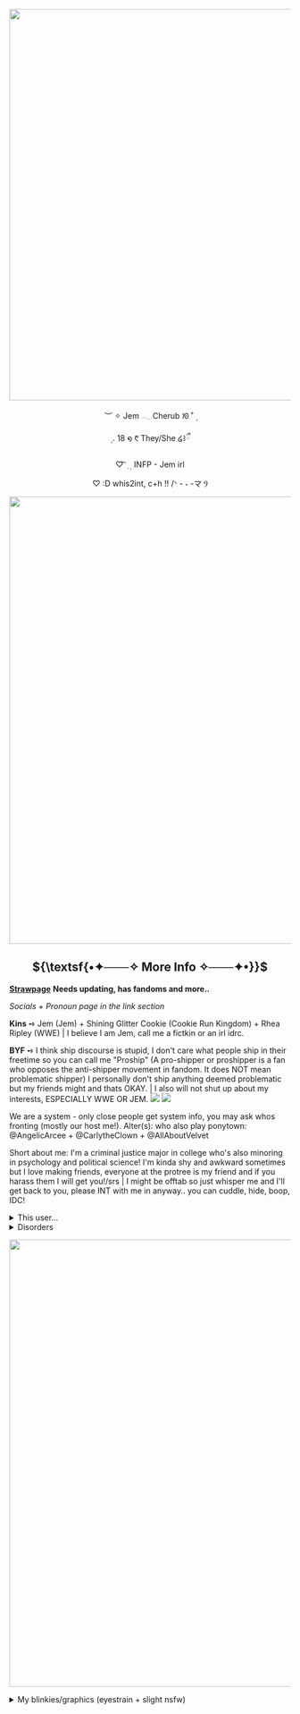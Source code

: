  
<p align="center">
   <img width="700" src="https://file.garden/aLcUmNZBvTGYyXJl/graphicjem%20(2).gif"
 </p>
 <p align="center">
︶ ✧ Jem 𓂃 Cherub  ᘞ ˚ ۪
<p align="center">
 ۪    𝅄   18   ໑ ᱖   They/She ໒꒱ྀ
<p align="center">
  ♡  ͡ ݂ ࣭ ࣭ INFP - Jem irl
<p align="center">
          ♡ :D whis2int, c+h !! /ᐠ - ˕ -マ Ⳋ
 <p align="center">
 <img width="800" src="https://64.media.tumblr.com/e8cf667b0431a1c937f7bcf3734cc0e7/d0252dd8f9e9edad-36/s1280x1920/f90b03a3c4e88bea23dcc03bb65b673a627b4a07.gifv"
 </p>
<h2 strong align="center"> 
 ${\textsf{•✦───✧ More Info ✧───✦•}}$ 
</h2> 
 
<a href="https://cherubponytown.straw.page/">**Strawpage**</a> **Needs updating, has fandoms and more..**

*Socials + Pronoun page in the link section*

**Kins** ➺ Jem  (Jem) + Shining Glitter Cookie (Cookie Run Kingdom) + Rhea Ripley (WWE) | I believe I am Jem, call me a fictkin or an irl idrc. 

**BYF** ➺ I think ship discourse is stupid, I don't care what people ship in their freetime so you can call me "Proship" (A pro-shipper or proshipper is a fan who opposes the anti-shipper movement in fandom. It does NOT mean problematic shipper) I personally don't ship anything deemed problematic but my friends might and thats OKAY. | I also will not shut up about my interests, ESPECIALLY WWE OR JEM. ![](https://64.media.tumblr.com/96bb1ce7c5a5cc608ae36d5f845c2f44/f566ea0461dc0b04-63/s250x400/2930da0f09b5a632573e453a9ed77c3955e13370.gifv) ![](https://64.media.tumblr.com/19c6db4a3c6898ea89e34c78a2de3d33/f566ea0461dc0b04-fc/s250x400/1efdeefe8bff620d82680676f5e98544f5849d66.gifv) 


We are a system - only close people get system info, you may ask whos fronting (mostly our host me!). Alter(s): who also play ponytown: @AngelicArcee + @CarlytheClown + @AllAboutVelvet

Short about me: I'm a criminal justice major in college who's also minoring in psychology and political science! I'm kinda shy and awkward sometimes but I love making friends, everyone at the protree is my friend and if you harass them I will get you!/srs | I might be offtab so just whisper me and I'll get back to you, please INT with me in anyway.. you can cuddle, hide, boop, IDC! 

<details> 
  <summary>This user...</summary>  
 
![](https://64.media.tumblr.com/176ae4c846275da0acb7e59f6e5f6ed2/7e7a17c822ba5eec-e2/s500x750/8db58574948e4c6db827dadd432b533699701058.jpg)
![](https://64.media.tumblr.com/a76b02e2a9c857e0e880d394dcb23196/1920154fc9fd3612-b4/s500x750/3d57c5c33d58a6bda642cab11b3daeb2af8afb2e.pnj)
![](https://64.media.tumblr.com/16e147ccf785849162b0781146ca2914/46d604dd162ee4c3-f9/s250x400/6f476de3a6d63c878e645d4d9d3dcd046982b27b.pnj)
![](https://64.media.tumblr.com/730f3e291ee1935f8734a92945ffd197/d8efbe3ae7e0695e-16/s1280x1920/16715b4bd023dc865c0738857eb42f59bc94e5a7.jpg)
![](https://64.media.tumblr.com/fd0c7659753ebe59ffa3b1ae8c39fef3/9ece98a9b1a4aea5-e1/s1280x1920/fc174413f17686c0e4a007e2c8f37fbc1d2ec65e.pnj)
![](https://64.media.tumblr.com/7d15a1e047fc32c5c93f5a723f900c59/198fc4d399634551-3f/s500x750/2f77a0de67c75a3fcef61eb468ee49771af32df7.gifv)
![](https://64.media.tumblr.com/974c548e80c8e4b2358c00f5fa41a482/c20a46e1a86f08ec-17/s1280x1920/fa7e64c1b3522b05652f20ad586a81b30ff2a6b9.pnj)
![](https://64.media.tumblr.com/99161abce24f36dda65d237eebd8dfa3/26a36d203b6ad05d-43/s500x750/0ec9e380076167d508ea852583ae591c42844b53.pnj)
![](https://64.media.tumblr.com/aeafdccc524d5732f62533b43bec2f10/c0267c93b160a0db-66/s250x400/41f7597ea18bebed6f9bbd8eb11149f9308ec6d1.jpg)
![](https://64.media.tumblr.com/807bbfbc457d1c5b2d70d787103450c9/1c12787f782b8591-6e/s500x750/b73cf263cccb89ea4160f6ca4f82305f4b147520.pnj)
![](https://64.media.tumblr.com/7ddf1d918419da724cb59dc3af8a1eda/970d2a75a2adfdd7-5f/s500x750/7dfb30602ff12b28267b39cdb66e4e59b8429882.pnj)
![](https://64.media.tumblr.com/0f0b6e9f018f5e3edda4d98c04cbd9ee/e00fb671dc1925c4-58/s250x400/042520bcc5c28febd848442dd355e424777aa9b8.pnj)
![](https://64.media.tumblr.com/bae0225808419581842f11d5bd1a96d3/6ea3ba2131cbc386-21/s400x600/7be9bad66e1e241d7f6aa19660e0eca0e1fa28e0.pnj)
![](https://64.media.tumblr.com/9ccaa6f878f4f9d2175c61f8f06d7ce2/8a049d34c75d295e-f0/s500x750/eeb749cc907307cd30d7331605cd9ce783d90490.pnj)
![]()
![]()






 
</details>

<details> 
  <summary>Disorders</summary>  

 MDD + GAD + OSDD + POTS + ADHD
 
![](https://64.media.tumblr.com/72ae63282f1f0e67cd2c371f4ff1da25/a20122e278b4ecb6-93/s250x400/cedbd9e908ebfe6cfd4e9a719595b585ca64321d.gifv) 
![](https://64.media.tumblr.com/fbe8066fc817a0706409e684003b71d9/cfda3078bde036fa-b8/s250x400/409248320017354ccd4f7da91ad5b00677615225.gifv) 
![](https://64.media.tumblr.com/ada64f191c67a796654e5e1d72fda9dc/4ce41699b051c695-53/s250x400/2552362001dd77d180a3a53e4f97188bbfcfbcbc.gifv) 
![](https://64.media.tumblr.com/75c049b12ee99eca2f5c1413071ffe22/6521b4de6f9ba744-ba/s250x400/b65421f76e4604b5e683e41011692888784551b4.gifv) 
![](https://64.media.tumblr.com/e3c5b1a644030aca360f9e25cb575971/6521b4de6f9ba744-52/s250x400/62c88e15b2cad7f718a25aec8e313ef76df11d13.gifv) 
![](https://64.media.tumblr.com/92579559af11129b7c54a48444f892e4/6521b4de6f9ba744-95/s250x400/718b680ab44239b85a8e697ccf3ac4f9db57ecd7.gifv)  
![](https://64.media.tumblr.com/fb7ffa5e02c80d3591fbe5e07fc51fbc/1690b504fcbc8338-61/s250x400/2d7e06c838fc1b34810a842a49fb4dd98f7b1663.gifv) 
![](https://file.garden/aLcUmNZBvTGYyXJl/adhdswag.gif) 
![](https://file.garden/aLcUmNZBvTGYyXJl/anxietyhaver.gif) 
![](https://file.garden/aLcUmNZBvTGYyXJl/livewithchronicpainblinkie.gif)
![](https://file.garden/aLcUmNZBvTGYyXJl/hypermobilityblinkie.gif)
![](https://file.garden/aLcUmNZBvTGYyXJl/alwayssickblinkie.gif)
![]()
![]()
![]()
![]()
![]()
![]()
</details>

</p>


 <p align="center">
 <img width="800" src="https://64.media.tumblr.com/e8cf667b0431a1c937f7bcf3734cc0e7/d0252dd8f9e9edad-36/s1280x1920/f90b03a3c4e88bea23dcc03bb65b673a627b4a07.gifv"
 </p>


<details> 
  <summary>My blinkies/graphics (eyestrain + slight nsfw)</summary>  

**Blinkies:**

![](https://64.media.tumblr.com/8dfc7ea1189c42c7e12289af3155faeb/2a25a5e1abd64440-6b/s250x400/fcdcb3167863c1238654d004c09b35bc8c32eea9.gifv) 
![](https://64.media.tumblr.com/3766ae7deafc12bf6f17538f099bdf90/2a25a5e1abd64440-e8/s250x400/e61715d23aa7e14b7a126050512c93d9eb6b0a3e.gifv) 
![](https://64.media.tumblr.com/aba44bbaa14c7fcc17db6a3fd60d494a/2a25a5e1abd64440-79/s250x400/670db98c745ddc23d49747824418477fd51fe7c6.gifv) 
![](https://64.media.tumblr.com/67e0be2443a0da158ef87767db9da29c/244fdab6b045e016-88/s250x400/527d441b38e521deefd885826d73df766f6ae5a7.gifv)
![](https://64.media.tumblr.com/64fae936af6ee1adf5c6f760d7f77093/244fdab6b045e016-05/s250x400/5d507d6c326050e9161067a36a95f681fd6b43ff.gifv)
![](https://64.media.tumblr.com/ff9eff46221dbb64628a0fb80a54ecac/244fdab6b045e016-d1/s250x400/b521630f67d67c2f1756331f0a33a7704eab01e3.gifv)
![](https://64.media.tumblr.com/ef2487308c3ff8ae5b2bc7fd1a4ae8e5/244fdab6b045e016-57/s250x400/6a7804d7e3d4004420c373cbbd5d34a63cc36922.gifv)
![](https://64.media.tumblr.com/77dbcc6ee47c37f33b8d33757a06afe2/244fdab6b045e016-59/s250x400/192c2eef91e10336b9239eab29cdf053994b07dd.gifv)
![](https://64.media.tumblr.com/2b4d566ddf8d9752d5a59a161723146f/e00fb671dc1925c4-af/s250x400/9257524dfb4cdf35023b1c70774a1417acc07be6.gifv)
![](https://64.media.tumblr.com/89186db978b1dcb470f943b6e8006389/1bc702f029e36231-b9/s250x400/f26d4409168c78e4e0742cae0f9dad5a4647e8e8.gifv)
![](https://64.media.tumblr.com/a0deed3dd588bdc056d0d995bc465408/b035b516dc88dd13-5d/s250x400/c2966406ec849fe7f4d0de99e9a508fa6d34694c.gifv)
![](https://64.media.tumblr.com/f9a52a353a883d7aedf3b4d3840b7a4b/b035b516dc88dd13-64/s250x400/85374c68a4833149b5acdd68fdb31e126fb0f036.gifv)
![](https://64.media.tumblr.com/ffffdb0ba0a3d0a13591c104592ef139/7e84b72b5ba10300-c9/s250x400/5840bf937f5b477514b1961883cf65a3a75fb246.gifv)
![](https://64.media.tumblr.com/9ca1fb383576f71f1f689c55ea829eb4/7e84b72b5ba10300-b2/s250x400/9b78fdefd6ca02382bcef4a43b4e72c86ba62c3e.gifv)
![](https://64.media.tumblr.com/b6763e30009f0f1db64d94b59c35c3f9/3a1e4d35fa316b52-fe/s400x600/ad119b0dfe46f26b72d028ac782c3839b1e6caed.gifv)
![](https://64.media.tumblr.com/f8a822b6a0d0936862591e0524b45b9e/36184a6c267f36ba-5c/s250x400/8c2b8801f42cf663cb9c342f43bd1d955f8098ac.gifv)
![](https://64.media.tumblr.com/20bc5294ba90f7d341962ff54092dab7/36184a6c267f36ba-d8/s250x400/47391d5a97ef250da0380fa3f9fec06cced9fab7.gifv)
![](https://64.media.tumblr.com/d82a9cdd8fd9414f1b709a8bbea1ed9e/36184a6c267f36ba-c8/s250x400/bdd828cd0ad0b6064764d64357854c2c10e2a6d0.gifv)
![](https://64.media.tumblr.com/7ea7b5ba348fb29ddd42b1bf2bc9c865/36184a6c267f36ba-d8/s250x400/063707eeb7f0acf5aa351e6c94c3f21466f713af.gifv)
![](https://64.media.tumblr.com/3bfcd45b6d38d0d18b58008d6fa3c2d8/66f8bee48421ca35-f1/s250x400/3c535ac1061eca7bdf74dc1b29ffd13514a861c4.gifv)
![](https://64.media.tumblr.com/bb9a23771268a23a8ff872481c841e26/66f8bee48421ca35-71/s250x400/7bbcf887fbe0295322b71919e2e85902fa695291.gifv)
![](https://64.media.tumblr.com/2590d3fc0c6e24b89ab6dd9a75f3d83b/66f8bee48421ca35-42/s250x400/fd268bc835aba4bd6736b3b7f5c9fd586fefd212.gifv)
![](https://64.media.tumblr.com/8d2ad943b2b386c742d77459ed7e836b/6ad1ec31bad5887a-16/s250x400/821c60c89663b0756e0381e53c9019c402b10ebf.gifv)
![](https://64.media.tumblr.com/c8f0ef3e0babdc578632ae5b0c2173d9/6ad1ec31bad5887a-bb/s250x400/8451f509e468205f116d8faef2b72f88ea793094.webp)
![](https://64.media.tumblr.com/6f4975d816542ff797fe0c5007cc5771/6ad1ec31bad5887a-f3/s250x400/689d6c33a1fff6093b305084de31aefee44f9728.gifv)
![](https://64.media.tumblr.com/425ce5a67cb585ab866cea59735dfe8a/1fb39223b20e4f22-e8/s250x400/bdffd5a7f08cbefd029c8b81a78de8f75195eb6c.gifv)
![](https://64.media.tumblr.com/b8e11fc858177931d79d3a141bef9c91/e24aea302e062a10-9b/s250x400/cda5489e2b42a8b0a5492bf84b22610fc425ef92.gifv)
![](https://64.media.tumblr.com/e9a5266fb438bba0a1e7b64ee86a0e32/e24aea302e062a10-5b/s250x400/04dfab7ec354802ce4369191ef8a0676db506390.webp)
![](https://64.media.tumblr.com/524a7032e32d19c48cafe837bb8d3ac3/1a0bd8a997af9343-b3/s250x400/55fe3af549ca3a64f8700b6b712e98e2cd2fbe44.gifv)
![](https://64.media.tumblr.com/de129f56314ba7465ea4cc16374a8723/53b28a880a29cd42-4d/s250x400/f771e840964c4efd3848d28d8c57436d690afd19.gifv)
![](https://64.media.tumblr.com/4e7ee764907a99910a8313e6a3f3a298/69f580ddf05489ed-4f/s250x400/08ab8291f87ba7e63d2715223cf62c3187b99190.gifv)
![](https://64.media.tumblr.com/da8a830e417e1861a9899ec701f6267b/6af461a3f6e93104-44/s250x400/5754183e44033d8c8e9b61f192a69fba16eca7f3.gifv)
![](https://64.media.tumblr.com/da11596fbdca1a1a8b859733c2b4f312/e69ada103ddfcdc2-6a/s250x400/879437f281fea60f713062076c1ee44b80e96344.gifv)
![](https://64.media.tumblr.com/ed3cb0c560a6884583150ccf849ca2e6/0ca0ef7554fde89c-ee/s250x400/01bd75acdecb619376f0b2ffcef35fa8edc3435b.gifv)
![](https://64.media.tumblr.com/28d86c2cf80c659a7a8730414284ddd9/b8f84ff8a1d07556-81/s250x400/796bf8cad1f392830c1840b3d8c7dd825f88c6d5.gifv)
![](https://64.media.tumblr.com/b9bdb471d03292a7f76ca411868eaffb/b8f84ff8a1d07556-21/s250x400/b1f77c8b0d764f7d044a4fb92666867edf3218f5.gifv)
![](https://64.media.tumblr.com/0d1f9da85f9a5024f0de3fc2475156ae/defe983bdf815818-f6/s250x400/0e904a5a0aed1d67a31c0823b47fcb35c1aa9457.gifv)
![](https://64.media.tumblr.com/dedca112aba14c8ae9aab2baf077678f/defe983bdf815818-b8/s250x400/d4e7b364e0e1f2ac49a185fc34ca69d6481553a3.gifv)
![](https://64.media.tumblr.com/7dd5bc449bb5c52491af5457f381f842/055b6239baca094c-1a/s250x400/09ef9c9e68a62c008d660d6f1fc71e0ceab9e803.gifv)
![](https://64.media.tumblr.com/4d8b3ad7ea3ab4193b03938bd7efd483/055b6239baca094c-06/s250x400/a779691b3cbb159c16b57be6f1fc489a10c9f61b.webp)
![](https://64.media.tumblr.com/d2651a14e06fde7c3a8c69b54dbd4f20/712e794bff568974-bf/s250x400/359b9103c5410ce6e64bdb417d746be8c95bc9f8.webp)
![](https://64.media.tumblr.com/2ce592f5601090ef68fa20f4b41921f3/b4f3a731a7a10fbe-23/s250x400/216858a2cc539ad07ba15a3eec357229b02b2e5c.gifv)
![](https://64.media.tumblr.com/80aa28c0ab274db80e04e6efe417bddf/f3c940fb67b26e9a-9c/s250x400/0f6d6ce8babec6d1c438373d5ec4e61fa5a3ed91.gifv)
![](https://64.media.tumblr.com/10afed8a74a8db0f04de3362ab04e498/7d6d7c3f46f65b6f-90/s250x400/765bba868de8fe08bc819939ac059086fe26d9d6.gifv)
![](https://64.media.tumblr.com/e74182c9426bb79d03dfa88b33ca6a3e/b6710d504bda2ee3-76/s250x400/efac625a4878a406747082ef695bd481c642e7ea.gifv)
![](https://adriansblinkiecollection.neocities.org/d1.gif)
![](https://adriansblinkiecollection.neocities.org/d6.gif)
![](https://adriansblinkiecollection.neocities.org/d58.gif)
![](https://adriansblinkiecollection.neocities.org/d97.gif)
![](https://adriansblinkiecollection.neocities.org/e62.gif)
![](https://adriansblinkiecollection.neocities.org/v74.gif)
![](https://adriansblinkiecollection.neocities.org/f58.gif)
![](https://adriansblinkiecollection.neocities.org/g23.gif)
![](https://adriansblinkiecollection.neocities.org/g13.gif)
![](https://adriansblinkiecollection.neocities.org/g100.gif)
![](https://adriansblinkiecollection.neocities.org/g126.gif)
![](https://adriansblinkiecollection.neocities.org/z45.gif)
![](https://adriansblinkiecollection.neocities.org/51.gif)
![](https://adriansblinkiecollection.neocities.org/39.gif)
![](https://adriansblinkiecollection.neocities.org/52.gif)
![](https://plasticdino.net/blinkie/sanrioblinkie.gif)
![](https://plasticdino.net/blinkie/internet-princess.gif)
![](https://plasticdino.net/blinkie/twinkle.gif)
![](https://plasticdino.net/blinkie/solike.gif)
![](https://plasticdino.net/blinkie/oreo.gif)
![](https://plasticdino.net/blinkie/coloursdontrun.gif)
![](https://plasticdino.net/blinkie/angel%20kitty.gif)
![](https://plasticdino.net/blinkie/34.gif)
![](https://plasticdino.net/blinkie/uncool.gif)
![](https://plasticdino.net/blinkie/wormblink.gif)
![](https://64.media.tumblr.com/825b9f10b4b299c29fae2a0e2b9fdfd6/8976aed58605480c-49/s250x400/149f0ac5be4293f96334ddd6696decab0773f1f4.pnj)
![](https://external-media.spacehey.net/media/s5TD1IcwAdARbpL8gOW-v1AocYU4Z-1sa44UlwpvCBNE=/https://i.ibb.co/1TrXKdS/1560774m1slaieim7.gif)
![](https://external-media.spacehey.net/media/sQTfVcRL0RroXupWSjXc2mKigaTuY9xRPoQaGPuOtWO8=/https://i.ibb.co/DKMrmQS/1608188zabmdwl4g2.gif)
![](https://file.garden/aLcUmNZBvTGYyXJl/Transformers1blinkie.gif)
![](https://file.garden/aLcUmNZBvTGYyXJl/Barbieblinkie.gif)
![](https://file.garden/aLcUmNZBvTGYyXJl/Horror.gif)
![](https://file.garden/aLcUmNZBvTGYyXJl/Analoghorrorblinkie.gif)
![](https://file.garden/aLcUmNZBvTGYyXJl/pyschologicalhorrorblinkie.gif)
![](https://file.garden/aLcUmNZBvTGYyXJl/foundfootageblinkie.gif)
![](https://file.garden/aLcUmNZBvTGYyXJl/demigirlblinkie.gif)
![](https://file.garden/aLcUmNZBvTGYyXJl/antistupidityblinkie.gif)
![](https://file.garden/aLcUmNZBvTGYyXJl/proudtobeafreakblinkie.gif)
![](https://file.garden/aLcUmNZBvTGYyXJl/allmurderblinkie.gif)
![](https://file.garden/aLcUmNZBvTGYyXJl/creepycrawlyblinkie.gif)
![](https://file.garden/aLcUmNZBvTGYyXJl/sometimesipurrblinkie.gif)
![](https://file.garden/aLcUmNZBvTGYyXJl/ipopbubblewrapblinkie.gif)
![](https://file.garden/aLcUmNZBvTGYyXJl/catpersongif.gif)
![](https://file.garden/aLcUmNZBvTGYyXJl/moonbeamsandstardustblinkie.gif)
![](https://file.garden/aLcUmNZBvTGYyXJl/yourworstenemyblinkie.gif)
![](https://file.garden/aLcUmNZBvTGYyXJl/igazeatstarsblinkie.gif)
![](https://file.garden/aLcUmNZBvTGYyXJl/i%3C3toxicmold.gif)
![](https://file.garden/aLcUmNZBvTGYyXJl/myvoicesdontlikeyoublinkie.gif)
![](https://file.garden/aLcUmNZBvTGYyXJl/scienceloverblinkie.gif)
![](https://file.garden/aLcUmNZBvTGYyXJl/isaymeowblinkie.gif)
![](https://file.garden/aLcUmNZBvTGYyXJl/vampireloverblinkie.gif)
![](https://file.garden/aLcUmNZBvTGYyXJl/i%3C3vampires.gif)
![](https://file.garden/aLcUmNZBvTGYyXJl/dreamcatchingblinkie.gif)
![](https://file.garden/aLcUmNZBvTGYyXJl/irunwithscissorsblinkie.gif)
![](https://file.garden/aLcUmNZBvTGYyXJl/i%3C3antiqueshopsblinkie.gif)
![](https://file.garden/aLcUmNZBvTGYyXJl/toxicyuriblinkie.gif)
![](https://file.garden/aLcUmNZBvTGYyXJl/i%3C3gardeningblinkie.gif)
![](https://64.media.tumblr.com/efb0865d23174e7d199b2e240b26fd32/c6c0d41d8a286cfd-15/s250x400/76e12b826d3ca7a5b91d412adcc9e2a4812191c0.gifv)
![](https://64.media.tumblr.com/612e40702a8cb05e3bcb133ff22458e1/38631977abf9b64b-30/s250x400/aa4e1ac56c326e6947d83113de4b044c5be7d5b4.gifv)
![](https://64.media.tumblr.com/f312b02beaf0f87ec3faf4eb7eeb52e0/38631977abf9b64b-6a/s250x400/75d452be35b3b60e4019eaab0050d7494c95a50a.gifv)
![](https://64.media.tumblr.com/0e0dc35b215baa716bea35df455d06fa/38631977abf9b64b-b8/s250x400/00ce9a9691b2ab5f059409f94bcb917a76bc247b.gifv)
![](https://64.media.tumblr.com/6931464179b8f5d45e8b80a399759d00/38631977abf9b64b-c5/s250x400/3217668079f7add2f6c50f72e6d0eb6677bc2e7e.gifv)
![](https://64.media.tumblr.com/ae77ef2bc8be51cd4be6f13e03e30769/38631977abf9b64b-15/s250x400/cc031ae6a4831b2fedd1450ba39d9975f959104f.gifv)
![](https://64.media.tumblr.com/4d9bc0e6fd9f72eaed7cc856a7ccddf9/640a8073b6387d68-0b/s250x400/485897138d517c9800cc1929c8e077afb3627968.gifv)
![](https://64.media.tumblr.com/5950d757ab4246d0f4f0b60308e85ece/640a8073b6387d68-3b/s250x400/f38cc7a3f5cc6c255a68e65f8882b1862d666248.gifv)
![](https://64.media.tumblr.com/da9ad15f166f7ba2e9067521a63e1f12/640a8073b6387d68-e1/s250x400/53c9c47e0a752dfb581b48f12db11cb9d49ad9ac.gifv)
![](https://64.media.tumblr.com/03a0f9fc3f9e45a50b8976540fa3895c/640a8073b6387d68-28/s250x400/c07c5b9c961513376abcf5b87917968d5f13216c.gifv)
![](https://64.media.tumblr.com/bdfe019d3f7f6c1066cb1437d1e07e78/83eebdb7a9c96ac8-2d/s250x400/a0ed833269f4802ad664d5ea6abe0629b60cd838.gifv)
![](https://file.garden/aLcUmNZBvTGYyXJl/playstationgirl.gifv)
![](https://file.garden/aLcUmNZBvTGYyXJl/gottaglock.gifv)
![](https://file.garden/aLcUmNZBvTGYyXJl/freakygotfab.gifv)
![](https://file.garden/aLcUmNZBvTGYyXJl/pinkaddict.gifv)
![](https://file.garden/aLcUmNZBvTGYyXJl/sarcasmservice.gifv)
![](https://file.garden/aLcUmNZBvTGYyXJl/housewifefromhell.gifv)
![](https://file.garden/aLcUmNZBvTGYyXJl/hatsuneblinkie.gifv)
![](https://file.garden/aLcUmNZBvTGYyXJl/waterparksblinkie.webp)
![](https://file.garden/aLcUmNZBvTGYyXJl/supportemoticons.gifv)
![](https://file.garden/aLcUmNZBvTGYyXJl/dontmakemeblinkie.gifv)
![](https://file.garden/aLcUmNZBvTGYyXJl/ikyouareblinkie.gifv)
![](https://file.garden/aLcUmNZBvTGYyXJl/deaddoveblinkie.gifv)
![]()
![]()
![]()
![]()
![]()
![]()
![]()
![]()
![]()




**Buttons:**

![](https://adriansblinkiecollection.neocities.org/buttons/a52.png)
![](https://adriansblinkiecollection.neocities.org/buttons/4.jpg)
![](https://adriansblinkiecollection.neocities.org/buttons/a15.gif)
![](https://adriansblinkiecollection.neocities.org/buttons/a101.jpg)
![](https://adriansblinkiecollection.neocities.org/buttons/a125.gif)
![](https://adriansblinkiecollection.neocities.org/buttons/d17.jpg)
![](https://cyber.dabamos.de/88x31/antinazi.gif)
![](https://cyber.dabamos.de/88x31/animegay.gif)
![](https://cyber.dabamos.de/88x31/bu12.gif)
![](https://cyber.dabamos.de/88x31/candyshop.gif)
![](https://cyber.dabamos.de/88x31/cuteanimegirls.gif)
![](https://cyber.dabamos.de/88x31/furby.gif)
![](https://cyber.dabamos.de/88x31/froggygif.gif)
![](https://cyber.dabamos.de/88x31/frogland.gif)
![](https://plasticdino.neocities.org/buttons/minecraft.png)
![](https://plasticdino.neocities.org/buttons/tetoteteto.gif)
![](https://plasticdino.neocities.org/buttons/parentaladvisory2.png)
![](https://64.media.tumblr.com/67740d88d1cbf619ffd43594f215d185/b00b53c79d3e84e3-9e/s100x200/67bcc4d1ba216f1669e4fbfd53c3136de1c3244f.gifv)
![](https://64.media.tumblr.com/d555f7e634b71a293daa7cb0412a17c4/b00b53c79d3e84e3-fb/s100x200/c4e165ef3f09b5bdaf31db37ca2a0675879a26ae.gifv)
![](https://64.media.tumblr.com/1be5b48c0f900544292aee5cc7f99816/b00b53c79d3e84e3-3d/s100x200/b255025a39d1fc7d37e5cff449479683df18c90a.gifv)
![](https://64.media.tumblr.com/c671a8b7b4211049e196a816a6b4c0c2/b00b53c79d3e84e3-3e/s100x200/f989540ecf0a094e293157096166d58a48ecdcfc.gifv)
![](https://64.media.tumblr.com/02e33667a7cac16a2f8413e1e2e45e62/6672f487bca8affa-80/s100x200/370ebf2930924bdd9e0883e435c850d5bad3fcba.gifv)
![](https://64.media.tumblr.com/1ff282372fae92ee8c9205bf32b85693/d6ec1a73cb60a443-42/s100x200/c33d6a791dafd3d86cc0d6db53842b5903f0e3ee.gifv)
![](https://64.media.tumblr.com/42ac65074eecb6ad1996db59bc6d38db/d6ec1a73cb60a443-e5/s100x200/9cc4f6626c22501a9bac7512794d8ea227fc61cf.gifv)
![](https://64.media.tumblr.com/44a0b2ce378490f5320b458c92194917/d6ec1a73cb60a443-ab/s100x200/7eb229c15327e06c2de91c48de854174785eab27.pnj)
![](https://file.garden/aLcUmNZBvTGYyXJl/kinkybutton.gifv)
![](https://file.garden/aLcUmNZBvTGYyXJl/obsessedbutton.gifv)
![](https://file.garden/aLcUmNZBvTGYyXJl/fangirlbuttton.gifv)
![](https://file.garden/aLcUmNZBvTGYyXJl/gotfangsbutton.gifv)
![](https://file.garden/aLcUmNZBvTGYyXJl/cocksuckinbutton.gifv)
![](https://file.garden/aLcUmNZBvTGYyXJl/succubusbutton.gifv)
![](https://file.garden/aLcUmNZBvTGYyXJl/vampirebutton.gifv)
![]()
![]()
![]()
![]()
![]()
![]()
![]()
![]()


**Stamps:**

![](https://adriansblinkiecollection.neocities.org/stamps/a52.png)
![](https://adriansblinkiecollection.neocities.org/stamps/a36.png)
![](https://adriansblinkiecollection.neocities.org/stamps/a41.gif)
![](https://adriansblinkiecollection.neocities.org/stamps/a77.png)
![](https://adriansblinkiecollection.neocities.org/stamps/k5.png)
![](https://adriansblinkiecollection.neocities.org/stamps/k17.png)
![](https://adriansblinkiecollection.neocities.org/stamps/g10.gif)
![](https://adriansblinkiecollection.neocities.org/stamps/k20.png)
![](https://adriansblinkiecollection.neocities.org/stamps/e102.jpg)
![](https://adriansblinkiecollection.neocities.org/stamps/j1.gif)
![](https://allyratworld.com/stamps/dd64586-a71bdb8d-cdac-402f-9eea-d8d3c4349fdd.gif)
![](https://allyratworld.com/stamps/d7kd0rr-1796315e-c525-49cc-8fc9-365afccb59db.gif)
![](https://allyratworld.com/stamps/d1c5nph-196ed819-48bf-4ec0-93d6-2836a4c0d8ed.png)
![](https://allyratworld.com/stamps/d85h30l-dfe181ed-0725-4bee-90d0-6a098d318daa.gif)
![](https://images-wixmp-ed30a86b8c4ca887773594c2.wixmp.com/f/712c88f6-7fe1-431e-989c-060ca457cd65/dddyn4f-7f6f6c96-ec72-4b6b-9167-0583aa54a9d2.gif?token=eyJ0eXAiOiJKV1QiLCJhbGciOiJIUzI1NiJ9.eyJzdWIiOiJ1cm46YXBwOjdlMGQxODg5ODIyNjQzNzNhNWYwZDQxNWVhMGQyNmUwIiwiaXNzIjoidXJuOmFwcDo3ZTBkMTg4OTgyMjY0MzczYTVmMGQ0MTVlYTBkMjZlMCIsIm9iaiI6W1t7InBhdGgiOiJcL2ZcLzcxMmM4OGY2LTdmZTEtNDMxZS05ODljLTA2MGNhNDU3Y2Q2NVwvZGRkeW40Zi03ZjZmNmM5Ni1lYzcyLTRiNmItOTE2Ny0wNTgzYWE1NGE5ZDIuZ2lmIn1dXSwiYXVkIjpbInVybjpzZXJ2aWNlOmZpbGUuZG93bmxvYWQiXX0.eS_esHVrb-McSsFXeyNzxIyrxyvZSBOsVWMyse_SoLo)
![](https://images-wixmp-ed30a86b8c4ca887773594c2.wixmp.com/f/9593649b-9956-4a58-a332-85a193ef7f00/d8h6n15-aa82a8fa-3dd9-460e-b1d6-80e902a02859.png?token=eyJ0eXAiOiJKV1QiLCJhbGciOiJIUzI1NiJ9.eyJzdWIiOiJ1cm46YXBwOjdlMGQxODg5ODIyNjQzNzNhNWYwZDQxNWVhMGQyNmUwIiwiaXNzIjoidXJuOmFwcDo3ZTBkMTg4OTgyMjY0MzczYTVmMGQ0MTVlYTBkMjZlMCIsIm9iaiI6W1t7InBhdGgiOiJcL2ZcLzk1OTM2NDliLTk5NTYtNGE1OC1hMzMyLTg1YTE5M2VmN2YwMFwvZDhoNm4xNS1hYTgyYThmYS0zZGQ5LTQ2MGUtYjFkNi04MGU5MDJhMDI4NTkucG5nIn1dXSwiYXVkIjpbInVybjpzZXJ2aWNlOmZpbGUuZG93bmxvYWQiXX0.HZsUTIY0RIkKhrvyPtN_MBiVZ2ARjSL55oIQjcrhuro)
![](https://images-wixmp-ed30a86b8c4ca887773594c2.wixmp.com/f/74037890-f83c-468f-83cf-33aa7bea7e7f/d5dya0g-4c0d3bab-c391-4b21-b92f-9a813e116f30.gif?token=eyJ0eXAiOiJKV1QiLCJhbGciOiJIUzI1NiJ9.eyJzdWIiOiJ1cm46YXBwOjdlMGQxODg5ODIyNjQzNzNhNWYwZDQxNWVhMGQyNmUwIiwiaXNzIjoidXJuOmFwcDo3ZTBkMTg4OTgyMjY0MzczYTVmMGQ0MTVlYTBkMjZlMCIsIm9iaiI6W1t7InBhdGgiOiJcL2ZcLzc0MDM3ODkwLWY4M2MtNDY4Zi04M2NmLTMzYWE3YmVhN2U3ZlwvZDVkeWEwZy00YzBkM2JhYi1jMzkxLTRiMjEtYjkyZi05YTgxM2UxMTZmMzAuZ2lmIn1dXSwiYXVkIjpbInVybjpzZXJ2aWNlOmZpbGUuZG93bmxvYWQiXX0.5l1-KomKrIEUPxukXQpwmgBezxAGd4zktV7D0IqwNr4)
![](https://64.media.tumblr.com/bd5083513c5a1165469650c75a4d84ec/e164de112d4aae4e-f6/s250x400/a66e1cb19b5c0d54e1576e0206417d023c34e47f.gifv)
![](https://external-media.spacehey.net/media/scfOVLxlo2En4wMg_GS82x4Zhz1XQn-HeNoqVRVcx7eU=/https://i.ibb.co/0GZQdLQ/2286590fzi4g933w6.gif)
![](https://i.postimg.cc/15BZQXGR/022223-B3-F3-CB-478-B-8-DB4-4-D540-FD1-A49-B.png)
![](https://64.media.tumblr.com/1720f3a9f24d33b4a91d9bf3a62dd6f9/3208240ef7f8a321-88/s250x400/e55c9faca0c99288ac73c9a607b5f369b71dadf9.gifv)
![](https://i.postimg.cc/d1Pfdc2S/20-DDDEFD-3-B4-C-48-F3-B755-2-A5-DE23-E4734.png)
![](https://supplies.ju.mp/assets/images/gallery01/9d29bc30.png?v=1c1ba870)
![](https://supplies.ju.mp/assets/images/gallery01/12326321.jpg?v=1c1ba870)
![](https://supplies.ju.mp/assets/images/gallery01/770fe54b.png?v=1c1ba870)
![](https://file.garden/aLcUmNZBvTGYyXJl/noreturnstamp.gif)
![](https://file.garden/aLcUmNZBvTGYyXJl/incorrectpasswordstamp.png)
![](https://file.garden/aLcUmNZBvTGYyXJl/bloodstamp.gif)
![](https://file.garden/aLcUmNZBvTGYyXJl/ouijiboardstamp.gif)
![](https://file.garden/aLcUmNZBvTGYyXJl/i%3C3astronomystamp.gif)
![](https://file.garden/aLcUmNZBvTGYyXJl/i%3C3ammonitesstamp.png)
![](https://file.garden/aLcUmNZBvTGYyXJl/lilypadstamp.png)
![](https://file.garden/aLcUmNZBvTGYyXJl/rainingpondstamp.gif)
![](https://file.garden/aLcUmNZBvTGYyXJl/daydreamerstamp.gif)
![](https://file.garden/aLcUmNZBvTGYyXJl/ilovestarsstamp.gif)
![](https://file.garden/aLcUmNZBvTGYyXJl/vampiremouthstamp.gif)
![](https://file.garden/aLcUmNZBvTGYyXJl/iwantyoutoholdmyhandstamp.png)
![](https://file.garden/aLcUmNZBvTGYyXJl/pinkbowstamp.png)
![](https://file.garden/aLcUmNZBvTGYyXJl/amianangelstamp.png)
![](https://file.garden/aLcUmNZBvTGYyXJl/rollipollistamp.png)
![](https://64.media.tumblr.com/dd7c10eb59c7bcecf98e167ad7a88e99/74876e504c5c7cde-70/s100x200/f00ac90b30806706bd5b42fc44f0c5894ce593dc.pnj)
![](https://64.media.tumblr.com/14578b74a26c2aeef37fce1cbc8b5bdd/74876e504c5c7cde-b7/s100x200/973ac73b833302b6b674aec26c8924181f0a1750.pnj)
![](https://64.media.tumblr.com/12da7add0f49f01e1844e5301c5f7357/ec8923cd04bc0a16-f9/s100x200/d253c643c1d6858aed765d2e0f31ab711323a5fc.pnj)
![](https://64.media.tumblr.com/20374970b023ff66968db15db6ca8a38/ec8923cd04bc0a16-9c/s100x200/e1a52cc0cc6c52244a1296abe7e3f04537bce9c7.jpg)
![](https://64.media.tumblr.com/4687472d4ff6923d4aa5a820ba3df44f/ec8923cd04bc0a16-0a/s100x200/575788a103671f0a115374535383a297331e03f1.pnj)
![](https://64.media.tumblr.com/c988cae205d593d1d9b19f691b02aff3/ec8923cd04bc0a16-e3/s100x200/febe978f7de39a23561c31f29a2729254028f311.webp)
![](https://64.media.tumblr.com/b5de0f3346cd5a93d544e0e3777787f9/ec8923cd04bc0a16-b2/s100x200/9ebf1f4ae2f4b25f2c0e174c478e5408ed7a5e7c.gifv)
![](https://64.media.tumblr.com/66be78981d48a18392116c3fa952fca8/5732e589548c1c67-e1/s100x200/be997d5173da32608fe599b3487a99f86d03ac10.gifv)
![](https://64.media.tumblr.com/e8b7832d0fa3974c5ac10de51c5a8dd7/1d29b6577554bb7e-6f/s100x200/06412f20105828f6b897bf01d18529a2105e7269.pnj)
![](https://64.media.tumblr.com/478ce44470acc4a9c0004e8085b12549/c6c0d41d8a286cfd-b5/s100x200/72db8048882dc6d1570ef373d59a76ae4da675b5.gifv)
![](https://64.media.tumblr.com/38484da6b7b5db63c1271e0f6631cf13/c6c0d41d8a286cfd-f8/s100x200/0717ee0677f63b6eaa60af65be74a5da84a1c635.pnj)
![](https://64.media.tumblr.com/a1555693a5eda94e1d74a1a7b35f92d4/c6c0d41d8a286cfd-bb/s100x200/a8e9130095894623753ddf5219de201e693ce63c.gifv)
![](https://64.media.tumblr.com/a4e5faa6fd0337170eeff55f1ad17103/5266f95f57864019-f0/s100x200/7ea9c8753aa5547f6171c0d3022681508addae90.gifv)
![](https://64.media.tumblr.com/c04afd254065657e2c9b78aadb816a68/5266f95f57864019-d6/s100x200/32947689cb8642209f7e01473b39a21771c9f042.pnj)
![](https://64.media.tumblr.com/12e32b015dd7f50c16f2901405366f37/5266f95f57864019-ba/s100x200/fded5d8fd5a735e9367173022a3e49f6a2826b1d.gifv)
![](https://64.media.tumblr.com/e507937b864d4ca6be99f04dba6de239/044980b3abd93f3f-1a/s100x200/10a70b5c2bc1e47e9b9add0602c6fe5bd3c61678.pnj)
![](https://64.media.tumblr.com/e52e6f162c3df16417b4f958049dfe99/640a8073b6387d68-ea/s100x200/3bcdaaf3e6c4574f1bb28ad0ceb7d124f7d9a899.gifv)
![](https://64.media.tumblr.com/048fb722a3c7c436e312e41bd730a7fc/640a8073b6387d68-f7/s100x200/10f6a9862d82a7711c933e96f626501696698e72.pnj)
![](https://64.media.tumblr.com/ee63413aeb74d8da7b71a3285f7e60f3/640a8073b6387d68-79/s100x200/79d71df2b5f15d76245effc877c6d1d765c8c2bc.pnj)
![](https://64.media.tumblr.com/5f0ac39bc76733a55e928bf0a4f9cfbb/222b979b794304b0-49/s100x200/7d08521e70b08a0ca6b4f61a4d808a4852755bf2.pnj)
![](https://64.media.tumblr.com/8f550242cc7295ad76cea296dcc8f67e/222b979b794304b0-0b/s100x200/a9f6f5d92c9303489ae753810ca1767aefbfb4cf.gifv)
![](https://64.media.tumblr.com/27e23fbd59dc0a28b4dcba8538651ccb/4d437c297503682b-31/s100x200/9dc1fd64a0b401d1756a69c222c8bd0f71577a88.pnj)
![](https://file.garden/aLcUmNZBvTGYyXJl/imabitchnotursstamp.pnj)
![](https://file.garden/aLcUmNZBvTGYyXJl/supportprophanitystamp.gifv)
![](https://file.garden/aLcUmNZBvTGYyXJl/killfacistsstamp.jpg)
![](https://file.garden/aLcUmNZBvTGYyXJl/catlovergif.gifv)
![](https://file.garden/aLcUmNZBvTGYyXJl/iseeyousinningstamp.pnj)
![](https://file.garden/aLcUmNZBvTGYyXJl/nintendowiistamp.pnj)
![](https://file.garden/aLcUmNZBvTGYyXJl/iheartfreaksstamp.jpg)
![](https://file.garden/aLcUmNZBvTGYyXJl/seabassstamp.gifv)
![](https://file.garden/aLcUmNZBvTGYyXJl/triggerwarningstamp.gifv)
![](https://file.garden/aLcUmNZBvTGYyXJl/liveleakstamp.jpg)
![](https://file.garden/aLcUmNZBvTGYyXJl/wiiownerstamp.jpg)
![](https://file.garden/aLcUmNZBvTGYyXJl/cocainestamp.pnj)
![](https://file.garden/aLcUmNZBvTGYyXJl/antisfuckingsuckstamp.gifv)
![]()
![]()
![]()
![]()
![]()
![]()
![]()



</details>
